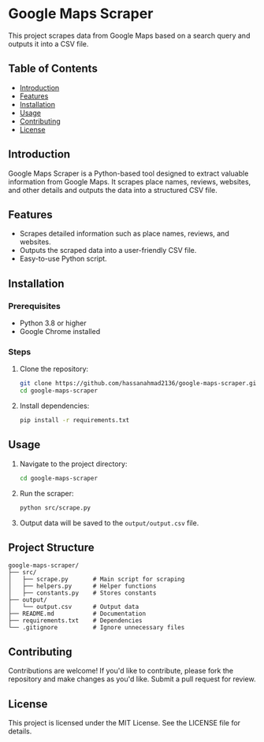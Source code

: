 # Google Maps Scraper

This project scrapes data from Google Maps based on a search query and outputs it into a CSV file.

## Table of Contents
- [Introduction](#introduction)
- [Features](#features)
- [Installation](#installation)
- [Usage](#usage)
- [Contributing](#contributing)
- [License](#license)

## Introduction
Google Maps Scraper is a Python-based tool designed to extract valuable information from Google Maps. It scrapes place names, reviews, websites, and other details and outputs the data into a structured CSV file.

## Features
- Scrapes detailed information such as place names, reviews, and websites.
- Outputs the scraped data into a user-friendly CSV file.
- Easy-to-use Python script.

## Installation

### Prerequisites
- Python 3.8 or higher
- Google Chrome installed

### Steps
1. Clone the repository:
   ```bash
   git clone https://github.com/hassanahmad2136/google-maps-scraper.git
   cd google-maps-scraper
   ```

2. Install dependencies:
   ```bash
   pip install -r requirements.txt
   ```

## Usage
1. Navigate to the project directory:
   ```bash
   cd google-maps-scraper
   ```

2. Run the scraper:
   ```bash
   python src/scrape.py
   ```

3. Output data will be saved to the `output/output.csv` file.

## Project Structure
```
google-maps-scraper/
├── src/
│   ├── scrape.py       # Main script for scraping
│   ├── helpers.py      # Helper functions
│   ├── constants.py    # Stores constants
├── output/
│   └── output.csv      # Output data
├── README.md           # Documentation
├── requirements.txt    # Dependencies
└── .gitignore          # Ignore unnecessary files
```

## Contributing
Contributions are welcome! If you'd like to contribute, please fork the repository and make changes as you'd like. Submit a pull request for review.

## License
This project is licensed under the MIT License. See the LICENSE file for details.
